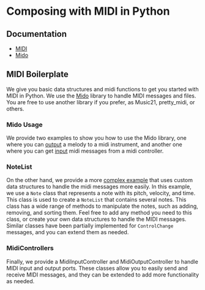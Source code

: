 # Composing with MIDI in Python

## Documentation

- [MIDI](https://midi.org/specs)
- [Mido](https://mido.readthedocs.io/en/latest/)

## MIDI Boilerplate

We give you basic data structures and midi functions to get you started with MIDI in Python.
We use the [Mido](https://mido.readthedocs.io/en/latest/) library to handle MIDI messages and files.
You are free to use another library if you prefer, as Music21, pretty_midi, or others.

### Mido Usage

We provide two examples to show you how to use the Mido library, one where you can [output](output_example.py) a melody
to a midi instrument,
and another one where you can get [input](input_example.py) midi messages from a midi controller.

### NoteList

On the other hand, we provide a more [complex example](src/complex_example/main.py) that uses custom data structures to
handle the midi messages more easily.
In this example, we use a `Note` class that represents a note with its pitch, velocity, and time.
This class is used to create a `NoteList` that contains several notes. This class has a wide range of methods to
manipulate the notes, such as adding, removing, and sorting them. Feel free to add any method you need to this class, or
create your own data structures to handle the MIDI messages.
Similar classes have been partially implemented for `ControlChange` messages, and you can extend them as needed.

### MidiControllers

Finally, we provide a MidiInputController and MidiOutputController to handle MIDI input and output ports. These classes
allow you to easily send and receive MIDI messages, and they can be extended to add more functionality as needed.